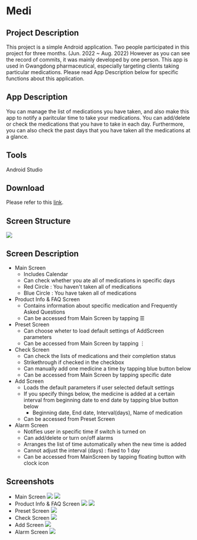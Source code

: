 # Medi

## Project Description
This project is a simple Android application. Two people participated in this project for three months. (Jun. 2022 ~ Aug. 2022) However as you can see the record of commits, it was mainly developed by one person. This app is used in Gwangdong pharmaceutical, especially targeting clients taking particular medications.
Please read App Description below for specific functions about this application.

## App Description
You can manage the list of medications you have taken, and also make this app to notify a paritcular time to take your medications. 
You can add/delete or check the medications that you have to take in each day. Furthermore, you can also check the past days that you have taken all the medications at a glance. 

## Tools
Android Studio

## Download
Please refer to this [link](https://drive.google.com/u/0/uc?id=17kcr1AKf-g_wld12pFxy4Ixb6x8pytcO&export=download&confirm=t&uuid=8e91f51c-f98e-44b7-8226-7a5e7c08ce30&at=AHV7M3dkLk8RbCTx-xbKCmShCMXI:1668835023498).

## Screen Structure
![](https://i.imgur.com/2qhlKZF.png)

## Screen Description
- Main Screen
    - Includes Calendar
    - Can check whether you ate all of medications in specific days
    - Red Circle : You haven't taken all of medications
    - Blue Circle : You have taken all of medications
- Product Info & FAQ Screen
    - Contains information about specific medication and Frequently Asked Questions
    - Can be accessed from Main Screen by tapping ☰ 
- Preset Screen
    - Can choose wheter to load default settings of AddScreen parameters
    - Can be accessed from Main Screen by tapping ⋮
- Check Screen
    - Can check the lists of medications and their completion status
    - Strikethrough if checked in the checkbox
    - Can manually add one medicine a time by tapping blue button below
    - Can be accessed from Main Screen by tapping specific date
- Add Screen
    - Loads the default parameters if user selected default settings
    - If you specify things below, the medicine is added at a certain interval from beginning date to end date by tapping blue button below
        - Beginning date, End date, Interval(days), Name of medication
    - Can be accessed from Preset Screen
- Alarm Screen
    - Notifies user in specific time if switch is turned on
    - Can add/delete or turn on/off alarms
    - Arranges the list of time automatically when the new time is added
    - Cannot adjust the interval (days) : fixed to 1 day
    - Can be accessed from MainScreen by tapping floating button with clock icon

## Screenshots
- Main Screen
![](https://i.imgur.com/Zgq9d3A.png)
![](https://i.imgur.com/36ngpht.png)
- Product Info & FAQ Screen
![](https://i.imgur.com/KQ6ktPN.png)
![](https://i.imgur.com/vOAlOog.png)
- Preset Screen
![](https://i.imgur.com/u3reZNB.png)
- Check Screen
![](https://i.imgur.com/DmBb0Eb.png)
- Add Screen
![](https://i.imgur.com/nc6H4Fp.png)
- Alarm Screen
![](https://i.imgur.com/qpgepni.png)
